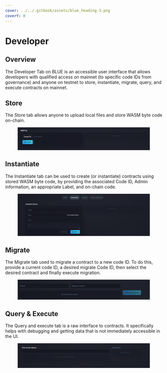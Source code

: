 ```yaml
---
cover: ../../.gitbook/assets/blue_heading-3.png
coverY: 0
---
```


# Developer

## Overview

The Developer Tab on BLUE is an accessible user interface that allows developers with qualified access on mainnet (to specific code IDs from governance) and anyone on testnet to store, instantiate, migrate, query, and execute contracts on mainnet.

## Store

The Store tab allows anyone to upload local files and store WASM byte code on-chain.

<figure><img src="../../.gitbook/assets/image (2) (1).png" alt=""><figcaption></figcaption></figure>

## Instantiate

The Instantiate tab can be used to create (or instantiate) contracts using stored WASM byte code, by providing the associated Code ID, Admin information, an appropriate Label, and on-chain code.

<figure><img src="../../.gitbook/assets/image (6).png" alt=""><figcaption></figcaption></figure>

## Migrate

The Migrate tab used to migrate a contract to a new code ID. To do this, provide a current code ID, a desired migrate Code ID, then select the desired contract and finally execute migration.

<figure><img src="../../.gitbook/assets/image (1) (1).png" alt=""><figcaption></figcaption></figure>

## Query & Execute

The Query and execute tab is a raw interface to contracts. It specifically helps with debugging and getting data that is not immediately accessible in the UI.

<figure><img src="../../.gitbook/assets/image (3) (1).png" alt=""><figcaption></figcaption></figure>
